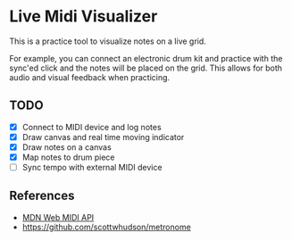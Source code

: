 # Live Midi Visualizer

This is a practice tool to visualize notes on a live grid.

For example, you can connect an electronic drum kit and practice with the
sync'ed click and the notes will be placed on the grid. This allows for both
audio and visual feedback when practicing.

## TODO

- [x] Connect to MIDI device and log notes
- [x] Draw canvas and real time moving indicator
- [x] Draw notes on a canvas
- [x] Map notes to drum piece
- [ ] Sync tempo with external MIDI device

## References

- [MDN Web MIDI API](https://developer.mozilla.org/en-US/docs/Web/API/Web_MIDI_API)
- https://github.com/scottwhudson/metronome
